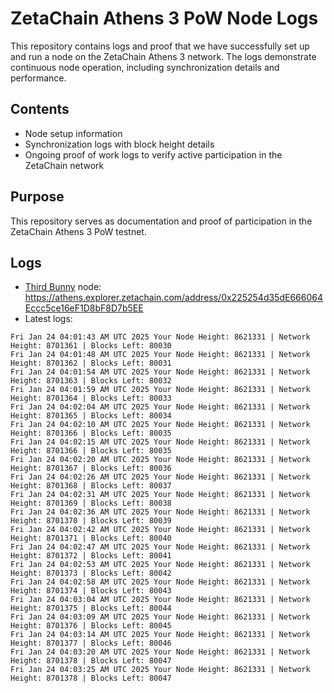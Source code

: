 # ZetaChain Athens 3 PoW Node Logs
This repository contains logs and proof that we have successfully set up and run a node on the ZetaChain Athens 3 network. The logs demonstrate continuous node operation, including synchronization details and performance.

## Contents
- Node setup information
- Synchronization logs with block height details
- Ongoing proof of work logs to verify active participation in the ZetaChain network

## Purpose
This repository serves as documentation and proof of participation in the ZetaChain Athens 3 PoW testnet.

## Logs

- [Third Bunny](https://thirdbunny.xyz/) node: https://athens.explorer.zetachain.com/address/0x225254d35dE666064Eccc5ce16eF1D8bF8D7b5EE
- Latest logs:
```
Fri Jan 24 04:01:43 AM UTC 2025 Your Node Height: 8621331 | Network Height: 8701361 | Blocks Left: 80030
Fri Jan 24 04:01:48 AM UTC 2025 Your Node Height: 8621331 | Network Height: 8701362 | Blocks Left: 80031
Fri Jan 24 04:01:54 AM UTC 2025 Your Node Height: 8621331 | Network Height: 8701363 | Blocks Left: 80032
Fri Jan 24 04:01:59 AM UTC 2025 Your Node Height: 8621331 | Network Height: 8701364 | Blocks Left: 80033
Fri Jan 24 04:02:04 AM UTC 2025 Your Node Height: 8621331 | Network Height: 8701365 | Blocks Left: 80034
Fri Jan 24 04:02:10 AM UTC 2025 Your Node Height: 8621331 | Network Height: 8701366 | Blocks Left: 80035
Fri Jan 24 04:02:15 AM UTC 2025 Your Node Height: 8621331 | Network Height: 8701366 | Blocks Left: 80035
Fri Jan 24 04:02:20 AM UTC 2025 Your Node Height: 8621331 | Network Height: 8701367 | Blocks Left: 80036
Fri Jan 24 04:02:26 AM UTC 2025 Your Node Height: 8621331 | Network Height: 8701368 | Blocks Left: 80037
Fri Jan 24 04:02:31 AM UTC 2025 Your Node Height: 8621331 | Network Height: 8701369 | Blocks Left: 80038
Fri Jan 24 04:02:36 AM UTC 2025 Your Node Height: 8621331 | Network Height: 8701370 | Blocks Left: 80039
Fri Jan 24 04:02:42 AM UTC 2025 Your Node Height: 8621331 | Network Height: 8701371 | Blocks Left: 80040
Fri Jan 24 04:02:47 AM UTC 2025 Your Node Height: 8621331 | Network Height: 8701372 | Blocks Left: 80041
Fri Jan 24 04:02:53 AM UTC 2025 Your Node Height: 8621331 | Network Height: 8701373 | Blocks Left: 80042
Fri Jan 24 04:02:58 AM UTC 2025 Your Node Height: 8621331 | Network Height: 8701374 | Blocks Left: 80043
Fri Jan 24 04:03:04 AM UTC 2025 Your Node Height: 8621331 | Network Height: 8701375 | Blocks Left: 80044
Fri Jan 24 04:03:09 AM UTC 2025 Your Node Height: 8621331 | Network Height: 8701376 | Blocks Left: 80045
Fri Jan 24 04:03:14 AM UTC 2025 Your Node Height: 8621331 | Network Height: 8701377 | Blocks Left: 80046
Fri Jan 24 04:03:20 AM UTC 2025 Your Node Height: 8621331 | Network Height: 8701378 | Blocks Left: 80047
Fri Jan 24 04:03:25 AM UTC 2025 Your Node Height: 8621331 | Network Height: 8701378 | Blocks Left: 80047
```

